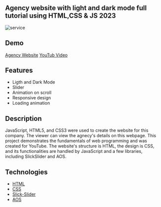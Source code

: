 ## Agency website with light and dark mode full tutorial using HTML,CSS & JS 2023

<img src="https://res.cloudinary.com/ghazni/image/upload/v1680776290/White_Green_Modern_Bold_Guide_to_Web_3.0_Youtube_Thumbnail_8_jfjtwl.png" alt="service"/>

## Demo

[Agency Website](https://callie-park-profile.netlify.app/)
[YouTub Video](https://youtu.be/ef5CNGo7tJQ)

## Features

- Ligth and Dark Mode
- Slider
- Animation on scroll
- Responsive design
- Loading animation


## Description
JavaScript, HTML5, and CSS3 were used to create the website for this company. The viewer can view the agnecy's details on this webpage. This project demonstrates the fundamentals of web programming and was created for YouTube. The website's structure is HTML, the design is CSS, and its functionalities are handled by JavaScript and a few libraries, including SlickSlider and AOS.



## Technologies
- [HTML](https://www.w3schools.com/html/)
- [CSS](https://www.w3schools.com/css/)
- [Slick-Slider](https://kenwheeler.github.io/slick/)
- [AOS](https://michalsnik.github.io/aos/)
